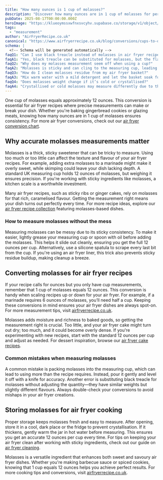 ```yaml
---
title: "How many ounces is 1 cup of molasses?"
description: "Discover how many ounces are in 1 cup of molasses for perfect air fryer recipes every time. Get accurate conversions now!"
pubDate: 2025-08-17T00:00:00.000Z
heroImage: "https://klueoymssxwfnxsvcyhv.supabase.co/storage/v1/object/public/Shmucket/how-many-ounces-is-1-cup-of-molasses.webp"
tags:
  - "measurement"
author: "AirFryerRecipe.co.uk"
canonical: "https://www.airfryerrecipe.co.uk/blog/conversions/cups-to-ounces/how-many-ounces-is-1-cup-of-molasses"
schema: |
  <!-- Schema will be generated automatically -->
faqQ1: "Can I use black treacle instead of molasses in air fryer recipes?"
faqA1: "Yes, black treacle can be substituted for molasses, but the flavour is slightly stronger and more bitter. Use the same measurement—1 cup equals 12 ounces—but expect a deeper, more robust taste. Adjust other sweeteners in the recipe if needed."
faqQ2: "Why does my molasses measurement seem off when using a cup?"
faqA2: "Molasses is sticky and can cling to the measuring cup, leading to inaccurate amounts. To fix this, lightly grease the cup with oil or use a kitchen scale for precision. A properly measured cup should hold 12 ounces of molasses."
faqQ3: "How do I clean molasses residue from my air fryer basket?"
faqA3: "Mix warm water with a mild detergent and let the basket soak for 10-15 minutes. Scrub gently with a soft sponge to avoid damaging non-stick coatings. For stubborn spots, use a paste of baking soda and water."
faqQ4: "Does molasses weight change if it’s cold or crystallised?"
faqA4: "Crystallised or cold molasses may measure differently due to thickening. Warm it slightly to return it to liquid form before measuring. This ensures you get the correct 12 ounces per cup for your air fryer recipes."
---
```

<p>One cup of molasses equals approximately 12 ounces. This conversion is essential for air fryer recipes where precise measurements can make or break your dish. Whether you're baking gingerbread cookies or glazing meats, knowing how many ounces are in 1 cup of molasses ensures consistency. For more air fryer conversions, check out our <a href=https://www.airfryerrecipe.co.uk/air-fryer-conversion-chart>air fryer conversion chart</a>.</p>  

<h2>Why accurate molasses measurements matter</h2>  
<p>Molasses is a thick, sticky sweetener that can be tricky to measure. Using too much or too little can affect the texture and flavour of your air fryer recipes. For example, adding extra molasses to a marinade might make it overly sweet, while skimping could leave your dish lacking depth. A standard UK measuring cup holds 12 ounces of molasses, but weighing it ensures precision. If you're working with sticky ingredients like molasses, a kitchen scale is a worthwhile investment.</p>  

<p>Many air fryer recipes, such as sticky ribs or ginger cakes, rely on molasses for that rich, caramelised flavour. Getting the measurement right means your dish turns out perfectly every time. For more recipe ideas, explore our <a href=https://www.airfryerrecipe.co.uk/recipes>air fryer recipe collection</a> featuring molasses-based dishes.</p>  

<h3>How to measure molasses without the mess</h3>  
<p>Measuring molasses can be messy due to its sticky consistency. To make it easier, lightly grease your measuring cup or spoon with oil before adding the molasses. This helps it slide out cleanly, ensuring you get the full 12 ounces per cup. Alternatively, use a silicone spatula to scrape every last bit from the cup. If you're using an air fryer liner, this trick also prevents sticky residue buildup, making cleanup a breeze.</p>  

<h2>Converting molasses for air fryer recipes</h2>  
<p>If your recipe calls for ounces but you only have cup measurements, remember that 1 cup of molasses equals 12 ounces. This conversion is handy when scaling recipes up or down for your air fryer. For example, if a marinade requires 6 ounces of molasses, you’ll need half a cup. Keeping these conversions in mind ensures your air fryer dishes are always spot-on. For more measurement tips, visit <a href=https://www.airfryerrecipe.co.uk>airfryerrecipe.co.uk</a>.</p>  

<p>Molasses adds moisture and richness to baked goods, so getting the measurement right is crucial. Too little, and your air fryer cake might turn out dry; too much, and it could become overly dense. If you're experimenting with new recipes, start with the standard 12 ounces per cup and adjust as needed. For dessert inspiration, browse our <a href=https://www.airfryerrecipe.co.uk/recipe-category/cakes>air fryer cake recipes</a>.</p>  

<h3>Common mistakes when measuring molasses</h3>  
<p>A common mistake is packing molasses into the measuring cup, which can lead to using more than the recipe requires. Instead, pour it gently and level it off with a knife for accuracy. Another error is substituting black treacle for molasses without adjusting the quantity—they have similar weights but slightly different flavours. Always double-check your conversions to avoid mishaps in your air fryer creations.</p>  

<h2>Storing molasses for air fryer cooking</h2>  
<p>Proper storage keeps molasses fresh and easy to measure. After opening, store it in a cool, dark place or the fridge to prevent crystallisation. If it thickens, gently warm the jar in hot water before measuring. This ensures you get an accurate 12 ounces per cup every time. For tips on keeping your air fryer clean after working with sticky ingredients, check out our guide on <a href=https://www.airfryerrecipe.co.uk/air-fryer-cleaner>air fryer cleaning</a>.</p>  

<p>Molasses is a versatile ingredient that enhances both sweet and savoury air fryer dishes. Whether you're making barbecue sauce or spiced cookies, knowing that 1 cup equals 12 ounces helps you achieve perfect results. For more cooking tips and conversions, visit <a href=https://www.airfryerrecipe.co.uk>airfryerrecipe.co.uk</a>.</p>
